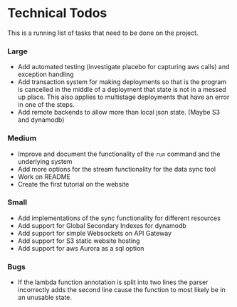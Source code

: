 # Technical Todos

This is a running list of tasks that need to be done on the project.



### Large
- Add automated testing (investigate placebo for capturing aws calls) and exception handling
- Add transaction system for making deployments so that is the program is cancelled in the middle of a deployment that state is not in a messed up place. This also applies to multistage deployments that have an error in one of the steps.
- Add remote backends to allow more than local json state. (Maybe S3 and dynamodb)


### Medium
- Improve and document the functionality of the `run` command and the underlying system 
- Add more options for the stream functionality for the data sync tool
- Work on README 
- Create the first tutorial on the website


### Small
- Add implementations of the sync functionality for different resources
- Add support for Global Secondary Indexes for dynamodb
- Add support for simple Websockets on API Gateway
- Add support for S3 static website hosting
- Add support for aws Aurora as a sql option


### Bugs
- If the lambda function annotation is split into two lines the parser incorrectly adds the second line cause the function to most likely be in an unusable state.


